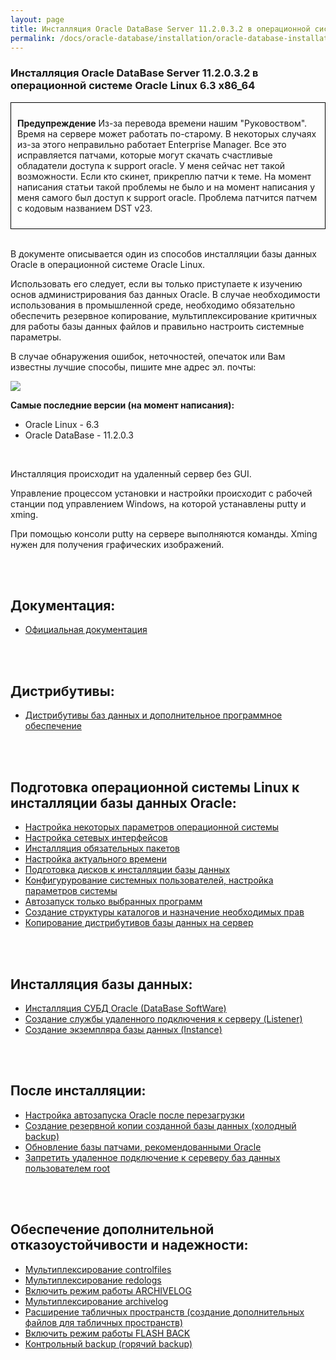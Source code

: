 ```yaml
---
layout: page
title: Инсталляция Oracle DataBase Server 11.2.0.3.2 в операционной системе Oracle Linux 6.3 x86_64
permalink: /docs/oracle-database/installation/oracle-database-installation/single-instance/simple/linux/6.3/oracle/11.2/
---
```


### Инсталляция Oracle DataBase Server 11.2.0.3.2 в операционной системе Oracle Linux 6.3 x86_64



<div style="padding:10px; border:thin solid black;">

**Предупреждение** Из-за перевода времени нашим "Руковоством". Время на сервере может работать по-старому. В некоторых случаях из-за этого неправильно работает Enterprise Manager. Все это исправляется патчами, которые могут скачать счастливые обладатели доступа к support oracle. У меня сейчас нет такой возможности. Если кто скинет, прикреплю патчи к теме. На момент написания статьи такой проблемы не было и на момент написания у меня самого был доступ к support oracle. Проблема патчится патчем с кодовым названием DST v23.

</div>

<br/>

В документе описывается один из способов инсталляции базы данных Oracle в операционной системе Oracle Linux.

Использовать его следует, если вы только приступаете к изучению основ администрирования баз данных Oracle. В случае необходимости использования в промышленной среде, необходимо обязательно обеспечить резервное копирование, мультиплексирование критичных для работы базы данных файлов и правильно настроить системные параметры.

В случае обнаружения ошибок, неточностей, опечаток или Вам известны лучшие способы, пишите мне адрес эл. почты:

<div>
	<img src="http://img.fotografii.org/a3333333mail.gif" border="0">
</div>


<strong>Самые последние версии (на момент написания):</strong>

<ul>
	<li>Oracle Linux - 6.3</li>
	<li>Oracle DataBase - 11.2.0.3</li>
</ul>

<br/>

Инсталляция происходит на удаленный сервер без GUI.

Управление процессом установки и настройки происходит с рабочей станции под управлением Windows, на которой устанавлены putty и xming.

При помощью консоли putty на сервере выполняются команды. Xming нужен для получения графических изображений.



<br/><br/>
<h2>Документация:</h2>

<ul>
	<li><a href="/docs/oracle-database/installation/oracle-database-installation/single-instance/simple/linux/6.3/oracle/11.2/docs/">Официальная документация</a><br/></li>
</ul>



<br/><br/>

<h2>Дистрибутивы:</h2>


<ul>
	<li><a href="/docs/oracle-database/installation/oracle-database-installation/single-instance/simple/linux/6.3/oracle/11.2/distrib/">Дистрибутивы баз данных и дополнительное программное обеспечение</a><br/></li>
</ul>

<br/><br/>

<h2>Подготовка операционной системы Linux к инсталляции базы данных Oracle:</h2>


<ul>
	<li><a href="/docs/oracle-database/installation/oracle-database-installation/single-instance/simple/linux/6.3/oracle/11.2/setup-os-parameters-before-we-start/">Настройка некоторых параметров операционной системы</a></li>
	<li><a href="/docs/oracle-database/installation/oracle-database-installation/single-instance/simple/linux/6.3/oracle/11.2/network-interface/">Настройка сетевых интерфейсов</a></li>
	<li><a href="/docs/oracle-database/installation/oracle-database-installation/single-instance/simple/linux/6.3/oracle/11.2/install-mandatory-packages/">Инсталляция обязательных пакетов</a></li>
	<li><a href="/docs/oracle-database/installation/oracle-database-installation/single-instance/simple/linux/6.3/oracle/11.2/setup-actual-time/">Настройка актуального времени</a></li>
	<li><a href="/docs/oracle-database/installation/oracle-database-installation/single-instance/simple/linux/6.3/oracle/11.2/prepare-hdd-to-install-oracle/">Подготовка дисков к инсталляции базы данных</a></li>
	<li><a href="/docs/oracle-database/installation/oracle-database-installation/single-instance/simple/linux/6.3/oracle/11.2/prepare-kernel-parameters-and-user-environments/">Конфигурурование системных пользователей, настройка параметров системы</a></li>
	<li><a href="/docs/oracle-database/installation/oracle-database-installation/single-instance/simple/linux/6.3/oracle/11.2/autostart-only-packages-what-needed/">Автозапуск только выбранных программ</a></li>
	<li><a href="/docs/oracle-database/installation/oracle-database-installation/single-instance/simple/linux/6.3/oracle/11.2/create-folder-structure-and-user-permissions/">Создание структуры каталогов и назначение необходимых прав</a></li>
	<li><a href="/docs/oracle-database/installation/oracle-database-installation/single-instance/simple/linux/6.3/oracle/11.2/copy-oracle-distrib-on-server/">Копирование дистрибутивов базы данных на сервер</a></li>
</ul>


<br/><br/>

<h2>Инсталляция базы данных:</h2>
<ul>
	<li><a href="/docs/oracle-database/installation/oracle-database-installation/single-instance/simple/linux/6.3/oracle/11.2/oracle-database-software-installation/">Инсталляция СУБД Oracle (DataBase SoftWare)</a></li>
	<li><a href="/docs/oracle-database/installation/oracle-database-installation/single-instance/simple/linux/6.3/oracle/11.2/oracle-listener-creation/">Создание службы удаленного подключения к серверу (Listener)</a></li>
	<li><a href="/docs/oracle-database/installation/oracle-database-installation/single-instance/simple/linux/6.3/oracle/11.2/oracle-instance-creation/">Создание экземпляра базы данных (Instance)</a></li>
</ul>

<br/><br/>

<h2>После инсталляции:</h2>

<ul>
	<li><a href="/docs/oracle-database/installation/oracle-database-installation/single-instance/simple/linux/6.3/oracle/11.2/autorstart-oracle-after-restart/">Настройка автозапуска Oracle после перезагрузки</a></li>
	<li><a href="/docs/oracle-database/installation/oracle-database-installation/single-instance/simple/linux/6.3/oracle/11.2/oracle-cold-backup/">Создание резервной копии созданной базы данных (холодный backup)</a></li>
	<li><a href="/docs/oracle-database/installation/oracle-database-installation/single-instance/simple/linux/6.3/oracle/11.2/oracle-psu-update/">Обновление базы патчами, рекомендованными Oracle</a></li>
	<li><a href="/docs/oracle-database/installation/oracle-database-installation/single-instance/simple/linux/6.3/oracle/11.2/oracle-restrict-root-access/">Запретить удаленное подключение к сереверу баз данных пользователем root</a></li>
</ul>

<br/><br/>

<h2>Обеспечение дополнительной отказоустойчивости и надежности:</h2>

<ul>
	<li><a href="/docs/oracle-database/installation/oracle-database-installation/single-instance/simple/linux/6.3/oracle/11.2/oracle-multiplex-controlfiles/">Мультиплексирование controlfiles</a></li>
	<li><a href="/docs/oracle-database/installation/oracle-database-installation/single-instance/simple/linux/6.3/oracle/11.2/oracle-multiplex-redologs/">Мультиплексирование redologs</a></li>
	<li><a href="/docs/oracle-database/installation/oracle-database-installation/single-instance/simple/linux/6.3/oracle/11.2/enable-archivelog-mod/">Включить режим работы ARCHIVELOG</a></li>
	<li><a href="/docs/oracle-database/installation/oracle-database-installation/single-instance/simple/linux/6.3/oracle/11.2/oracle-multiplex-archivelogs/">Мультиплексирование archivelog</a></li>
	<li><a href="/docs/oracle-database/installation/oracle-database-installation/single-instance/simple/linux/6.3/oracle/11.2/oracle-additionals-datafiles/">Расширение табличных пространств (создание дополнительных файлов для табличных пространств)</a></li>
	<li><a href="/docs/oracle-database/installation/oracle-database-installation/single-instance/simple/linux/6.3/oracle/11.2/enable-flashback-mod/">Включить режим работы FLASH BACK</a></li>
	<li><a href="/docs/oracle-database/installation/oracle-database-installation/single-instance/simple/linux/6.3/oracle/11.2/oracle-final-hot-backup/">Контрольный backup (горячий backup)</a></li>
</ul>
